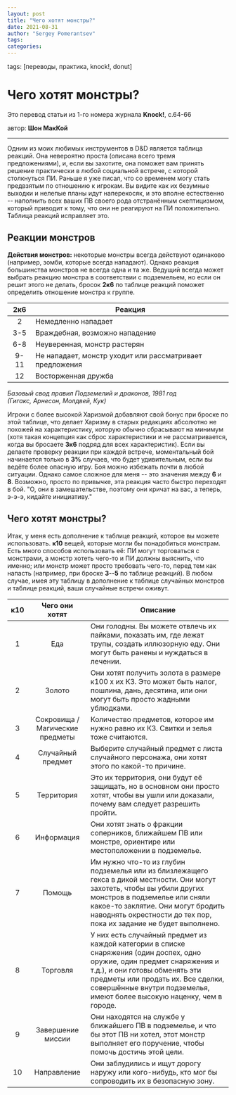 ```yaml
---
layout: post
title: "Чего хотят монстры?"
date: 2021-08-31
author: "Sergey Pomerantsev"
tags:
categories:
---
```

tags: [переводы, практика, knock!, donut]

# Чего хотят монстры?

Это перевод статьи из 1-го номера журнала **Knock!**, с.64-66

автор: **Шон МакКой**

---

Одним из моих любимых инструментов в D&D является таблица реакций. Она невероятно проста (описана всего тремя предложениями), и, если вы захотите, она поможет вам принять решение практически в любой социальной встрече, с которой столкнуться ПИ. Раньше я уже писал, что со временем могу стать предвзятым по отношению к игрокам. Вы видите как их безумные выходки и нелепые планы идут наперекосяк, и это вполне естественно -- наполнить всех ваших ПВ своего рода отстранённым скептицизмом, который приводит к тому, что они не реагируют на ПИ положительно. Таблица реакций исправляет это.

## Реакции монстров

**Действия монстров:** некоторые монстры всегда действуют одинаково (например, зомби, которые всегда нападают). Однако реакция большинства монстров не всегда одна и та же. Ведущий всегда может выбрать реакцию монстра в соответствии с подземельем, но если он решит этого не делать, бросок **2к6** по таблице реакций поможет определить отношение монстра к группе.

| 2к6 | Реакция |
|:---:|---|
| 2 | Немедленно нападает |
| 3-5 | Враждебная, возможно нападение |
| 6-8 | Неуверенная, монстр растерян |
| 9-11 | Не нападает, монстр уходит или рассматривает предложения |
| 12 | Восторженная дружба |

*Базовый свод правил Подземелий и драконов, 1981 год*  
*(Гигакс, Арнесон, Молдвей, Кук)*

Игроки с более высокой Харизмой добавляют свой бонус при броске по этой таблице, что делает Харизму в старых редакциях абсолютно не похожей на характеристику, которую обычно сбрасывают на минимум (хотя такая концепция как сброс характеристики и не рассматривается, когда вы бросаете **3к6** подряд для всех характеристик). Если вы делаете проверку реакции при каждой встрече, моментальный бой начинается только в **3%** случаев, что будет удивительным, если вы ведёте более опасную игру. Боя можно избежать почти в любой ситуации. Однако самое сложное для меня -- это значения между **6** и **8**. Возможно, просто по привычке, эта реакция часто быстро переходят в бой. "О, они в замешательстве, поэтому они кричат на вас, а теперь, э-э-э, кидайте инициативу."

## Чего хотят монстры?

Итак, у меня есть дополнение к таблице реакций, которое вы можете использовать. **к10** вещей, которые могли бы понадобиться монстрам. Есть много способов использовать её: ПИ могут торговаться с монстрами, а монстр хотеть чего-то и ПИ должны выяснить, что именно; или монстр может просто требовать чего-то, перед тем как напасть (например, при броске **3--5** по таблице реакций). В любом случае, имея эту таблицу в дополнение к таблице случайных монстров и таблице реакций, ваши случайные встречи оживут.


| к10 | Чего они хотят | Описание |
|:---:|:---:|---|
| 1 | Еда | Они голодны. Вы можете отвлечь их пайками, показать им, где лежат трупы, создать иллюзорную еду. Они могут быть ранены и нуждаться в лечении. |
| 2 | Золото | Они хотят получить золота в размере к100 x их КЗ. Это может быть налог, пошлина, дань, десятина, или они могут быть просто жадными ублюдками. |
| 3 | Сокровища / Магические предметы | Количество предметов, которое им нужно равно их КЗ. Свитки и зелья тоже считаются. |
| 4 | Случайный предмет | Выберите случайный предмет с листа случайного персонажа, они хотят этого по какой-то причине. |
| 5 | Территория | Это их территория, они будут её защищать, но в основном они просто хотят, чтобы вы ушли или доказали, почему вам следует разрешить пройти. |
| 6 | Информация | Они хотят знать о фракции соперников, ближайшем ПВ или монстре, ориентире или местоположении в подземелье. |
| 7 | Помощь | Им нужно что-то из глубин подземелья или из близлежащего гекса в дикой местности. Они могут захотеть, чтобы вы убили других монстров в подземелье или сняли какое-то заклятие. Они могут бродить наводнять окрестности до тех пор, пока их задание не будет выполнено. |
| 8 | Торговля | У них есть случайный предмет из каждой категории в списке снаряжения (один доспех, одно оружие, один предмет снаряжения и т.д.), и они готовы обменять эти предметы или продать их. Все сделки, совершённые внутри подземелья, имеют более высокую наценку, чем в городе. |
| 9 | Завершение миссии | Они находятся на службе у ближайшего ПВ в подземелье, и что бы этот ПВ ни хотел, этот монстр выполняет его поручение, чтобы помочь достичь этой цели. |
| 10 | Направление | Они заблудились и ищут дорогу наружу или кого-нибудь, кто мог бы сопроводить их в безопасную зону. |

